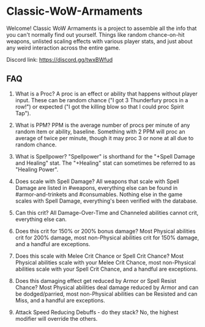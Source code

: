# Classic-WoW-Armaments
Welcome! Classic WoW Armaments is a project to assemble all the info that you can't normally find out yourself. Things like random chance-on-hit weapons, unlisted scaling effects with various player stats, and just about any weird interaction across the entire game.

Discord link: https://discord.gg/twxBWfud

## FAQ
1.  What is a Proc?
A proc is an effect or ability that happens without player input. These can be random chance ("I got 3 Thunderfury procs in a row!") or expected ("I got the killing blow so that I could proc Spirit Tap").

2.  What is PPM? 
PPM is the average number of procs per minute of any random item or ability, baseline. Something with 2 PPM will proc an average of twice per minute, though it may proc 3 or none at all due to random chance.

3.  What is Spellpower? 
"Spellpower" is shorthand for the "+Spell Damage and Healing" stat. The "+Healing" stat can sometimes be referred to as "Healing Power".

4. Does <item> scale with Spell Damage?
All weapons that scale with Spell Damage are listed in #weapons, everything else can be found in #armor-and-trinkets and #consumables. Nothing else in the game scales with Spell Damage, everything's been verified with the database.

5.  Can this crit? 
All Damage-Over-Time and Channeled abilities cannot crit, everything else can.

6.  Does this crit for 150% or 200% bonus damage? 
Most Physical abilities crit for 200% damage, most non-Physical abilities crit for 150% damage, and a handful are exceptions.

7. Does this scale with Melee Crit Chance or Spell Crit Chance?
Most Physical abilities scale with your Melee Crit Chance, most non-Physical abilities scale with your Spell Crit Chance, and a handful are exceptions.

8. Does this damaging effect get reduced by Armor or Spell Resist Chance?
Most Physical abilities deal damage reduced by Armor and can be dodged/parried, most non-Physical abilities can be Resisted and can Miss, and a handful are exceptions.

9. Attack Speed Reducing Debuffs - do they stack?
No, the highest modifier will override the others.
